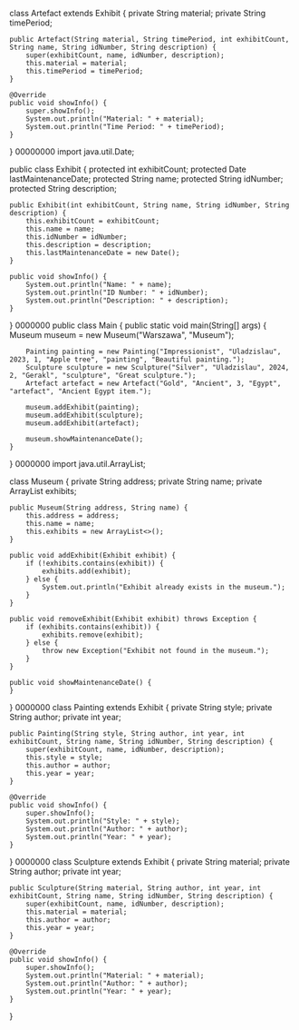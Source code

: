 class Artefact extends Exhibit {
    private String material;
    private String timePeriod;

    public Artefact(String material, String timePeriod, int exhibitCount, String name, String idNumber, String description) {
        super(exhibitCount, name, idNumber, description);
        this.material = material;
        this.timePeriod = timePeriod;
    }

    @Override
    public void showInfo() {
        super.showInfo();
        System.out.println("Material: " + material);
        System.out.println("Time Period: " + timePeriod);
    }
}
00000000
import java.util.Date;

public class Exhibit {
    protected int exhibitCount;
    protected Date lastMaintenanceDate;
    protected String name;
    protected String idNumber;
    protected String description;

    public Exhibit(int exhibitCount, String name, String idNumber, String description) {
        this.exhibitCount = exhibitCount;
        this.name = name;
        this.idNumber = idNumber;
        this.description = description;
        this.lastMaintenanceDate = new Date();
    }

    public void showInfo() {
        System.out.println("Name: " + name);
        System.out.println("ID Number: " + idNumber);
        System.out.println("Description: " + description);
    }
}
0000000
public class Main {
    public static void main(String[] args) {
        Museum museum = new Museum("Warszawa", "Museum");

        Painting painting = new Painting("Impressionist", "Uladzislau", 2023, 1, "Apple tree", "painting", "Beautiful painting.");
        Sculpture sculpture = new Sculpture("Silver", "Uladzislau", 2024, 2, "Gerakl", "sculpture", "Great sculpture.");
        Artefact artefact = new Artefact("Gold", "Ancient", 3, "Egypt", "artefact", "Ancient Egypt item.");

        museum.addExhibit(painting);
        museum.addExhibit(sculpture);
        museum.addExhibit(artefact);

        museum.showMaintenanceDate();
    }
}
0000000
import java.util.ArrayList;

class Museum {
    private String address;
    private String name;
    private ArrayList<Exhibit> exhibits;

    public Museum(String address, String name) {
        this.address = address;
        this.name = name;
        this.exhibits = new ArrayList<>();
    }

    public void addExhibit(Exhibit exhibit) {
        if (!exhibits.contains(exhibit)) {
            exhibits.add(exhibit);
        } else {
            System.out.println("Exhibit already exists in the museum.");
        }
    }

    public void removeExhibit(Exhibit exhibit) throws Exception {
        if (exhibits.contains(exhibit)) {
            exhibits.remove(exhibit);
        } else {
            throw new Exception("Exhibit not found in the museum.");
        }
    }

    public void showMaintenanceDate() {
    }
}
0000000
class Painting extends Exhibit {
    private String style;
    private String author;
    private int year;

    public Painting(String style, String author, int year, int exhibitCount, String name, String idNumber, String description) {
        super(exhibitCount, name, idNumber, description);
        this.style = style;
        this.author = author;
        this.year = year;
    }

    @Override
    public void showInfo() {
        super.showInfo();
        System.out.println("Style: " + style);
        System.out.println("Author: " + author);
        System.out.println("Year: " + year);
    }
}
0000000
class Sculpture extends Exhibit {
    private String material;
    private String author;
    private int year;

    public Sculpture(String material, String author, int year, int exhibitCount, String name, String idNumber, String description) {
        super(exhibitCount, name, idNumber, description);
        this.material = material;
        this.author = author;
        this.year = year;
    }

    @Override
    public void showInfo() {
        super.showInfo();
        System.out.println("Material: " + material);
        System.out.println("Author: " + author);
        System.out.println("Year: " + year);
    }
}
